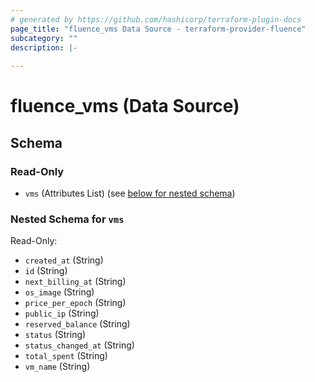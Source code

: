 ```yaml
---
# generated by https://github.com/hashicorp/terraform-plugin-docs
page_title: "fluence_vms Data Source - terraform-provider-fluence"
subcategory: ""
description: |-
  
---
```


# fluence_vms (Data Source)





<!-- schema generated by tfplugindocs -->
## Schema

### Read-Only

- `vms` (Attributes List) (see [below for nested schema](#nestedatt--vms))

<a id="nestedatt--vms"></a>
### Nested Schema for `vms`

Read-Only:

- `created_at` (String)
- `id` (String)
- `next_billing_at` (String)
- `os_image` (String)
- `price_per_epoch` (String)
- `public_ip` (String)
- `reserved_balance` (String)
- `status` (String)
- `status_changed_at` (String)
- `total_spent` (String)
- `vm_name` (String)

